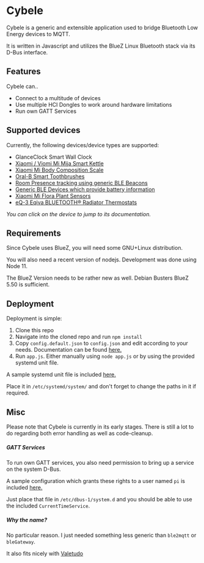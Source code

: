 # Cybele

Cybele is a generic and extensible application used to bridge Bluetooth Low Energy devices to MQTT.

It is written in Javascript and utilizes the BlueZ Linux Bluetooth stack via its D-Bus interface.

## Features
Cybele can..
* Connect to a multitude of devices
* Use multiple HCI Dongles to work around hardware limitations
* Run own GATT Services

## Supported devices
Currently, the following devices/device types are supported:

* GlanceClock Smart Wall Clock
* [Xiaomi / Viomi Mi Mija Smart Kettle](docs/devices/MiSmartKettle.md)
* [Xiaomi Mi Body Composition Scale](docs/devices/MiBodyCompositionScale.md)
* [Oral-B Smart Toothbrushes](docs/devices/OralBToothbrush.md)
* [Room Presence tracking using generic BLE Beacons](docs/devices/RoomPresenceBeacon.md)
* [Generic BLE Devices which provide battery information](docs/devices/BatteryPoweredDevice.md)
* [Xiaomi Mi Flora Plant Sensors](docs/devices/MiFlora.md)
* [eQ-3 Eqiva BLUETOOTH® Radiator Thermostats](docs/devices/EqivaThermostat.md)

_You can click on the device to jump to its documentation._

## Requirements
Since Cybele uses BlueZ, you will need some GNU+Linux distribution.

You will also need a recent version of nodejs. Development was done using Node 11.

The BlueZ Version needs to be rather new as well. Debian Busters BlueZ 5.50 is sufficient.

## Deployment
Deployment is simple:
1. Clone this repo
2. Navigate into the cloned repo and run `npm install`
3. Copy `config.default.json` to `config.json` and edit according to your needs. Documentation can be found [here.](docs/index.md)
4. Run `app.js`. Either manually using `node app.js` or by using the provided systemd unit file.

A sample systemd unit file is included [here.](deployment/systemd/cybele.service)

Place it in `/etc/systemd/system/` and don't forget to change the paths in it if required.

## Misc
Please note that Cybele is currently in its early stages.
There is still a lot to do regarding both error handling as well as code-cleanup.

##### GATT Services
To run own GATT services, you also need permission to bring up a service on the system D-Bus.

A sample configuration which grants these rights to a user named `pi` is included [here.](deployment/dbus/cybele.conf)

Just place that file in `/etc/dbus-1/system.d` and you should be able to use the included `CurrentTimeService`.

##### Why the name?
No particular reason. I just needed something less generic than `ble2mqtt` or `bleGateway`.

It also fits nicely with [Valetudo](https://github.com/Hypfer/Valetudo)